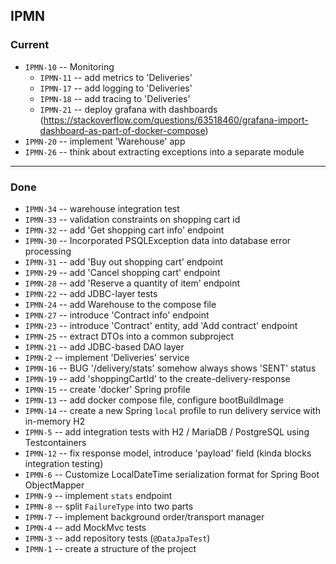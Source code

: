 ## IPMN

### Current

- `IPMN-10` -- Monitoring
  - `IPMN-11` -- add metrics to 'Deliveries'
  - `IPMN-17` -- add logging to 'Deliveries'
  - `IPMN-18` -- add tracing to 'Deliveries'
  - `IPMN-21` -- deploy grafana with dashboards (https://stackoverflow.com/questions/63518460/grafana-import-dashboard-as-part-of-docker-compose)
- `IPMN-20` -- implement 'Warehouse' app
- `IPMN-26` -- think about extracting exceptions into a separate module 

---------

### Done

- `IPMN-34` -- warehouse integration test
- `IPMN-33` -- validation constraints on shopping cart id
- `IPMN-32` -- add 'Get shopping cart info' endpoint
- `IPMN-30` -- Incorporated PSQLException data into database error processing
- `IPMN-31` -- add 'Buy out shopping cart' endpoint
- `IPMN-29` -- add 'Cancel shopping cart' endpoint
- `IPMN-28` -- add 'Reserve a quantity of item' endpoint
- `IPMN-22` -- add JDBC-layer tests
- `IPMN-24` -- add Warehouse to the compose file
- `IPMN-27` -- introduce 'Contract info' endpoint
- `IPMN-23` -- introduce 'Contract' entity, add 'Add contract' endpoint
- `IPMN-25` -- extract DTOs into a common subproject
- `IPMN-21` -- add JDBC-based DAO layer
- `IPMN-2` -- implement 'Deliveries' service
- `IPMN-16` -- BUG '/delivery/stats' somehow always shows 'SENT' status
- `IPMN-19` -- add 'shoppingCartId' to the create-delivery-response
- `IPMN-15` -- create 'docker' Spring profile
- `IPMN-13` -- add docker compose file, configure bootBuildImage
- `IPMN-14` -- create a new Spring `local` profile to run delivery service with in-memory H2
- `IPMN-5` -- add integration tests with H2 / MariaDB / PostgreSQL using Testcontainers
- `IPMN-12` -- fix response model, introduce 'payload' field (kinda blocks integration testing)
- `IPMN-6` -- Customize LocalDateTime serialization format for Spring Boot ObjectMapper
- `IPMN-9` -- implement `stats` endpoint
- `IPMN-8` -- split `FailureType` into two parts
- `IPMN-7` -- implement background order/transport manager
- `IPMN-4` -- add MockMvc tests
- `IPMN-3` -- add repository tests (`@DataJpaTest`)
- `IPMN-1` -- create a structure of the project
